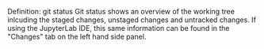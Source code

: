 Definition: git status
Git status shows an overview of the working tree inlcuding the staged changes, unstaged changes and untracked changes. 
If using the JupyterLab IDE, this same information can be found in the "Changes" tab on the left hand side panel.

